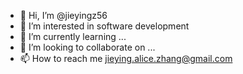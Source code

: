 - 👋 Hi, I’m @jieyingz56
- 👀 I’m interested in software development
- 🌱 I’m currently learning ...
- 💞️ I’m looking to collaborate on ...
- 📫 How to reach me jieying.alice.zhang@gmail.com

<!---
jieyingz56/jieyingz56 is a ✨ special ✨ repository because its `README.md` (this file) appears on your GitHub profile.
You can click the Preview link to take a look at your changes.
--->
